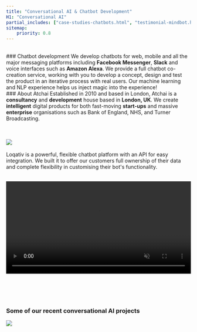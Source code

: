 ```yaml
---
title: "Conversational AI & Chatbot Development"
H1: "Conversational AI"
partial_includes: ["case-studies-chatbots.html", "testimonial-mindbot.html"]
sitemap:
    priority: 0.8
---
```


<br>
### Chatbot development
We develop chatbots for web, mobile and all the major messaging platforms including <strong>Facebook Messenger</strong>, <strong>Slack</strong> and voice interfaces such as <strong>Amazon Alexa</strong>.  We provide a full chatbot co-creation service, working with you to develop a concept, design and test the product in an iterative process with real users.  Our machine learning and NLP experience helps us inject magic into the experience!

<br>
### About Atchai
Established in 2010 and based in London, Atchai is a <strong>consultancy</strong> and <strong>development</strong> house based in <strong>London, UK</strong>. We create <strong>intelligent</strong> digital products for both fast-moving <strong>start-ups</strong> and massive <strong>enterprise</strong> organisations such as Bank of England, NHS, and Turner Broadcasting.

<br><br>
<a href="/we-develop/loqativ"><img id="chatbot-loqativ-logo" src="/images/complete-flow-logo-hori.svg" style="min-width:300px;max-width:50%"></a>
<br><br>
Loqativ is a powerful, flexible chatbot platform with an API for easy integration.  We built it to offer our customers full ownership of their data and complete flexibility in customising their bot's functionality.

<br>
<div class="header-graphic">
    <video class="video-player" playsinline muted loop width="100%" id="video1" style="display:block">
		  <source src="/video/UI-drag.mp4">
		</video>
</div>
<br>
<br>
<br>
<br>

<!---
#### From our blog

<span class="single-post-link">[How to run a successful chatbot project](/blog/2016-09-02-successful-chatbot-project)</span><br>
--->
### <h3 class="case-study-header">Some of our recent conversational AI projects</h3>
<div class="icon-arrow-down">
	<img src="/images/arrow-down.svg">
</div>

